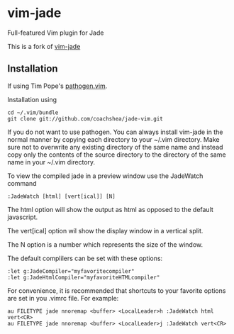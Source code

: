 # vim-jade #

Full-featured Vim plugin for Jade

This is a fork of [vim-jade](https://github.com/digitaltoad/vim-jade.git)

Installation
------------

If using Tim Pope's [pathogen.vim](https://github.com/tpope/vim-pathogen).

Installation using

    cd ~/.vim/bundle
    git clone git://github.com/coachshea/jade-vim.git

If you do not want to use pathogen.  You can always install vim-jade in the 
normal manner by copying each directory to your ~/.vim directory.  Make sure 
not to overwrite any existing directory of the same name and instead copy only 
the contents of the source directory to the directory of the same name in your 
~/.vim directory.

To view the compiled jade in a preview window use the JadeWatch command

    :JadeWatch [html] [vert[ical]] [N]

The html option will show the output as html as opposed to the default javascript.

The vert[ical] option wil show the display window in a vertical split.

The N option is a number which represents the size of the window.

The default complilers can be set with these options:

    :let g:JadeCompiler="myfavoritecompiler"
    :let g:JadeHtmlCompiler="myfavoriteHTMLcompiler"

For convenience, it is recommended that shortcuts to your favorite options are set in you .vimrc file.
For example:

    au FILETYPE jade nnoremap <buffer> <LocalLeader>h :JadeWatch html vert<CR>
    au FILETYPE jade nnoremap <buffer> <LocalLeader>j :JadeWatch vert<CR>
